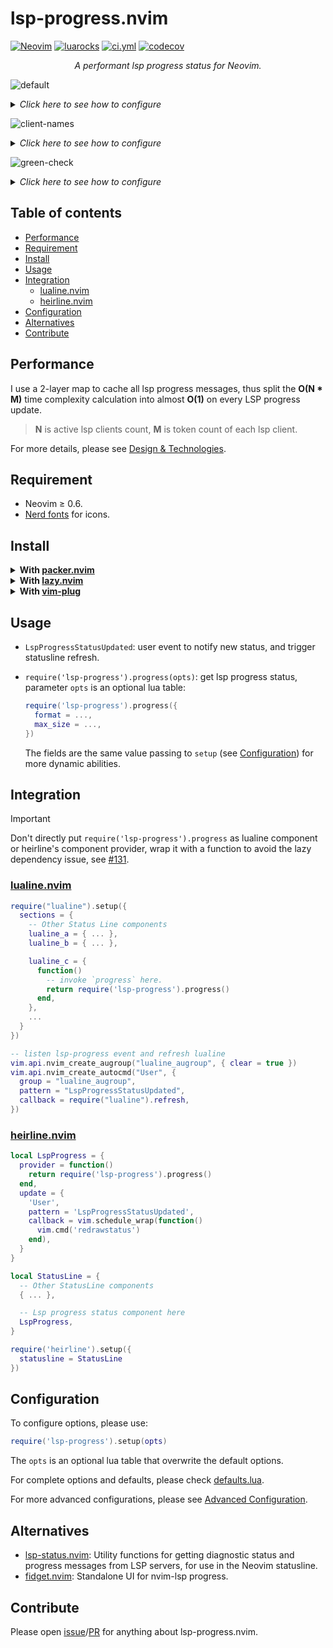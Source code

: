 <!-- markdownlint-disable MD001 MD013 MD034 MD033 MD051 -->

# lsp-progress.nvim

<p>
<a href="https://github.com/neovim/neovim/releases/v0.6.0"><img alt="Neovim" src="https://img.shields.io/badge/require-0.6%2B-blue" /></a>
<a href="https://luarocks.org/modules/linrongbin16/lsp-progress.nvim"><img alt="luarocks" src="https://img.shields.io/luarocks/v/linrongbin16/lsp-progress.nvim" /></a>
<a href="https://github.com/linrongbin16/lsp-progress.nvim/actions/workflows/ci.yml"><img alt="ci.yml" src="https://img.shields.io/github/actions/workflow/status/linrongbin16/lsp-progress.nvim/ci.yml?label=ci" /></a>
<a href="https://app.codecov.io/github/linrongbin16/lsp-progress.nvim"><img alt="codecov" src="https://img.shields.io/codecov/c/github/linrongbin16/lsp-progress.nvim/main?label=codecov" /></a>
</p>

<p align="center"><i> A performant lsp progress status for Neovim. </i></p>

![default](https://github.com/linrongbin16/lsp-progress.nvim/assets/6496887/e089234b-d465-45ae-840f-72a57b846b0d)

<details>
<summary><i>Click here to see how to configure</i></summary>

```lua
require("lsp-progress").setup()
```

</details>

![client-names](https://github.com/linrongbin16/lsp-progress.nvim/assets/6496887/01dac7a0-678a-421d-a243-9dba2576b15b)

<details>
<summary><i>Click here to see how to configure</i></summary>

```lua
require("lsp-progress").setup({
  client_format = function(client_name, spinner, series_messages)
    if #series_messages == 0 then
      return nil
    end
    return {
      name = client_name,
      body = spinner .. " " .. table.concat(series_messages, ", "),
    }
  end,
  format = function(client_messages)
    --- @param name string
    --- @param msg string?
    --- @return string
    local function stringify(name, msg)
      return msg and string.format("%s %s", name, msg) or name
    end

    local sign = "" -- nf-fa-gear \uf013
    local lsp_clients = vim.lsp.get_active_clients()
    local messages_map = {}
    for _, climsg in ipairs(client_messages) do
      messages_map[climsg.name] = climsg.body
    end

    if #lsp_clients > 0 then
      table.sort(lsp_clients, function(a, b)
        return a.name < b.name
      end)
      local builder = {}
      for _, cli in ipairs(lsp_clients) do
        if
          type(cli) == "table"
          and type(cli.name) == "string"
          and string.len(cli.name) > 0
        then
          if messages_map[cli.name] then
            table.insert(builder, stringify(cli.name, messages_map[cli.name]))
          else
            table.insert(builder, stringify(cli.name))
          end
        end
      end
      if #builder > 0 then
        return sign .. " " .. table.concat(builder, ", ")
      end
    end
    return ""
  end,
})
```

</details>

![green-check](https://github.com/linrongbin16/lsp-progress.nvim/assets/6496887/2666b105-4939-4985-8b5e-74bc43e5615c)

<details>
<summary><i>Click here to see how to configure</i></summary>

```lua
require("lsp-progress").setup({
  decay = 1200,
  series_format = function(title, message, percentage, done)
    local builder = {}
    local has_title = false
    local has_message = false
    if type(title) == "string" and string.len(title) > 0 then
      table.insert(builder, title)
      has_title = true
    end
    if type(message) == "string" and string.len(message) > 0 then
      table.insert(builder, message)
      has_message = true
    end
    if percentage and (has_title or has_message) then
      table.insert(builder, string.format("(%.0f%%)", percentage))
    end
    return { msg = table.concat(builder, " "), done = done }
  end,
  client_format = function(client_name, spinner, series_messages)
    if #series_messages == 0 then
      return nil
    end
    local builder = {}
    local done = true
    for _, series in ipairs(series_messages) do
      if not series.done then
        done = false
      end
      table.insert(builder, series.msg)
    end
    if done then
      spinner = "✓" -- replace your check mark
    end
    return "["
      .. client_name
      .. "] "
      .. spinner
      .. " "
      .. table.concat(builder, ", ")
  end,
})
```

</details>

## Table of contents

- [Performance](#performance)
- [Requirement](#requirement)
- [Install](#install)
- [Usage](#usage)
- [Integration](#integration)
  - [lualine.nvim](#lualinenvim)
  - [heirline.nvim](#heirlinenvim)
- [Configuration](#configuration)
- [Alternatives](#alternatives)
- [Contribute](#contribute)

## Performance

I use a 2-layer map to cache all lsp progress messages, thus split the **O(N \* M)** time complexity calculation into almost **O(1)** on every LSP progress update.

> **N** is active lsp clients count, **M** is token count of each lsp client.

For more details, please see [Design & Technologies](https://linrongbin16.github.io/lsp-progress.nvim/#/design_and_technologies).

## Requirement

- Neovim &ge; 0.6.
- [Nerd fonts](https://www.nerdfonts.com/) for icons.

## Install

<details>
<summary><b>With <a href="https://github.com/wbthomason/packer.nvim">packer.nvim</a></b></summary>

```lua
-- lua
return require('packer').startup(function(use)
  use {
    'linrongbin16/lsp-progress.nvim',
    config = function()
      require('lsp-progress').setup()
    end
  }
end)
```

</details>

<details>
<summary><b>With <a href="https://github.com/folke/lazy.nvim">lazy.nvim</a></b></summary>

```lua
-- lua
require("lazy").setup({
  {
    'linrongbin16/lsp-progress.nvim',
    config = function()
      require('lsp-progress').setup()
    end
  }
})
```

</details>

<details>
<summary><b>With <a href="https://github.com/junegunn/vim-plug">vim-plug</a></b></summary>

```vim
" vim
call plug#begin()

Plug 'linrongbin16/lsp-progress.nvim'

call plug#end()

lua require('lsp-progress').setup()
```

</details>

## Usage

- `LspProgressStatusUpdated`: user event to notify new status, and trigger statusline refresh.
- `require('lsp-progress').progress(opts)`: get lsp progress status, parameter `opts` is an optional lua table:

  ```lua
  require('lsp-progress').progress({
    format = ...,
    max_size = ...,
  })
  ```

  The fields are the same value passing to `setup` (see [Configuration](#configuration)) for more dynamic abilities.

## Integration

> [!IMPORTANT]
>
> Don't directly put `require('lsp-progress').progress` as lualine component or heirline's component provider, wrap it with a function to avoid the lazy dependency issue, see [#131](https://github.com/linrongbin16/lsp-progress.nvim/issues/131).

### [lualine.nvim](https://github.com/nvim-lualine/lualine.nvim)

```lua
require("lualine").setup({
  sections = {
    -- Other Status Line components
    lualine_a = { ... },
    lualine_b = { ... },

    lualine_c = {
      function()
        -- invoke `progress` here.
        return require('lsp-progress').progress()
      end,
    },
    ...
  }
})

-- listen lsp-progress event and refresh lualine
vim.api.nvim_create_augroup("lualine_augroup", { clear = true })
vim.api.nvim_create_autocmd("User", {
  group = "lualine_augroup",
  pattern = "LspProgressStatusUpdated",
  callback = require("lualine").refresh,
})
```

### [heirline.nvim](https://github.com/rebelot/heirline.nvim)

```lua
local LspProgress = {
  provider = function()
    return require('lsp-progress').progress()
  end,
  update = {
    'User',
    pattern = 'LspProgressStatusUpdated',
    callback = vim.schedule_wrap(function()
      vim.cmd('redrawstatus')
    end),
  }
}

local StatusLine = {
  -- Other StatusLine components
  { ... },

  -- Lsp progress status component here
  LspProgress,
}

require('heirline').setup({
  statusline = StatusLine
})
```

## Configuration

To configure options, please use:

```lua
require('lsp-progress').setup(opts)
```

The `opts` is an optional lua table that overwrite the default options.

For complete options and defaults, please check [defaults.lua](https://github.com/linrongbin16/lsp-progress.nvim/blob/main/lua/lsp-progress/defaults.lua).

For more advanced configurations, please see [Advanced Configuration](https://linrongbin16.github.io/lsp-progress.nvim/#/advanced_configurations).

## Alternatives

- [lsp-status.nvim](https://github.com/nvim-lua/lsp-status.nvim): Utility functions for getting diagnostic status and progress messages from LSP servers, for use in the Neovim statusline.
- [fidget.nvim](https://github.com/j-hui/fidget.nvim): Standalone UI for nvim-lsp progress.

## Contribute

Please open [issue](https://github.com/linrongbin16/lsp-progress.nvim/issues)/[PR](https://github.com/linrongbin16/lsp-progress.nvim/pulls) for anything about lsp-progress.nvim.
